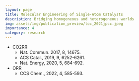 ```yaml
---
layout: page
title: Molecular Engineering of Single-Atom Catalysts
description: Bridging homogeneous and heterogeneous worlds
img: assets/img/publication_preview/toc_2021jpcc.jpeg
importance: 4
category: research
---
```


- CO2RR
  - Nat. Commun. 2017, 8, 14675.
  - ACS Catal., 2019, 9, 6252-6261.
  - Nat. Energy, 2020, 5, 684-692.
- ORR
  - CCS Chem., 2022, 4, 585-593.
  